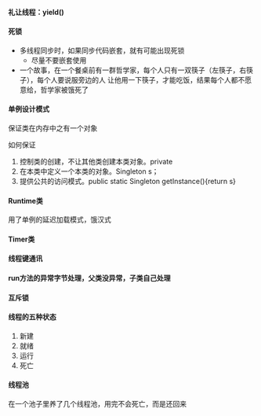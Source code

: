 #### 礼让线程：yield()


#### 死锁

- 多线程同步时，如果同步代码嵌套，就有可能出现死锁
    - 尽量不要嵌套使用
- 一个故事，在一个餐桌前有一群哲学家，每个人只有一双筷子（左筷子，右筷子），每个人要说服旁边的人
让他用一下筷子，才能吃饭，结果每个人都不愿意给，哲学家被饿死了

#### 单例设计模式

保证类在内存中之有一个对象

如何保证

1. 控制类的创建，不让其他类创建本类对象。private
2. 在本类中定义一个本类的对象。Singleton s；
3. 提供公共的访问模式。public static Singleton getInstance(){return s}

#### Runtime类

用了单例的延迟加载模式，饿汉式


#### Timer类

#### 线程键通讯

#### run方法的异常字节处理，父类没异常，子类自己处理

#### 互斥锁


#### 线程的五种状态

1. 新建
2. 就绪
3. 运行
4. 死亡


#### 线程池

在一个池子里养了几个线程池，用完不会死亡，而是还回来


